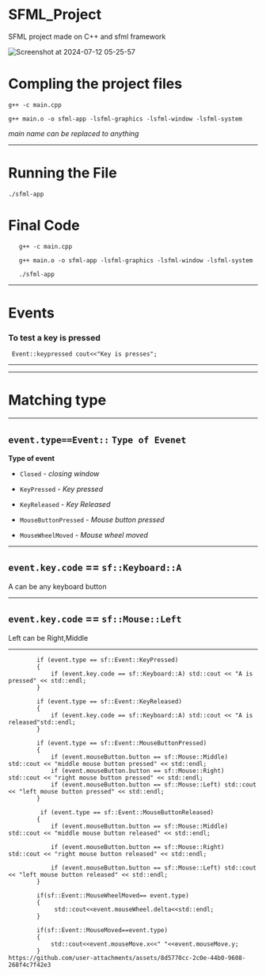 # SFML_Project
SFML project made on C++ and sfml framework


![Screenshot at 2024-07-12 05-25-57](https://github.com/user-attachments/assets/737b24ea-8374-48d1-bc99-0e1b67b78c4f)
# Compling the project files 

 `g++ -c main.cpp`

 `g++ main.o -o sfml-app -lsfml-graphics -lsfml-window -lsfml-system`

   *main name can be replaced to anything*

  ---

 # Running the File

 `./sfml-app`



 # Final Code

       g++ -c main.cpp

       g++ main.o -o sfml-app -lsfml-graphics -lsfml-window -lsfml-system

       ./sfml-app

       
---
# Events

### **To test a key is pressed**

` Event::keypressed cout<<"Key is presses";`


---
---
# Matching type

---
`event.type==Event::` `Type of Evenet`
--- 

**Type of event**
- `Closed` - *closing window*

- `KeyPressed` - *Key pressed*

- `KeyReleased` - *Key Released*

- `MouseButtonPressed` - *Mouse button pressed*

- `MouseWheelMoved` - *Mouse wheel moved*

---
`event.key.code` == `sf::Keyboard::A`
---

A can be any keyboard button 

---
`event.key.code` == `sf::Mouse::Left`
---


Left can be Right,Middle 

---

            if (event.type == sf::Event::KeyPressed)
            {
                if (event.key.code == sf::Keyboard::A) std::cout << "A is pressed" << std::endl;
            }

            if (event.type == sf::Event::KeyReleased)
            {
                if (event.key.code == sf::Keyboard::A) std::cout << "A is released"std::endl;
            }

            if (event.type == sf::Event::MouseButtonPressed)
            {
                if (event.mouseButton.button == sf::Mouse::Middle) std::cout << "middle mouse button pressed" << std::endl;
                if (event.mouseButton.button == sf::Mouse::Right) std::cout << "right mouse button pressed" << std::endl;
                if (event.mouseButton.button == sf::Mouse::Left) std::cout << "left mouse button pressed" << std::endl;
            }

             if (event.type == sf::Event::MouseButtonReleased)
            {
                if (event.mouseButton.button == sf::Mouse::Middle) std::cout << "middle mouse button released" << std::endl;

                if (event.mouseButton.button == sf::Mouse::Right) std::cout << "right mouse button released" << std::endl;

                if (event.mouseButton.button == sf::Mouse::Left) std::cout << "left mouse button released" << std::endl;
            } 

            if(sf::Event::MouseWheelMoved== event.type)
            {
                 std::cout<<event.mouseWheel.delta<<std::endl;
            } 

            if(sf::Event::MouseMoved==event.type)
            {
                std::cout<<event.mouseMove.x<<" "<<event.mouseMove.y;
            }
    https://github.com/user-attachments/assets/8d5770cc-2c0e-44b0-9608-268f4c7f42e3
